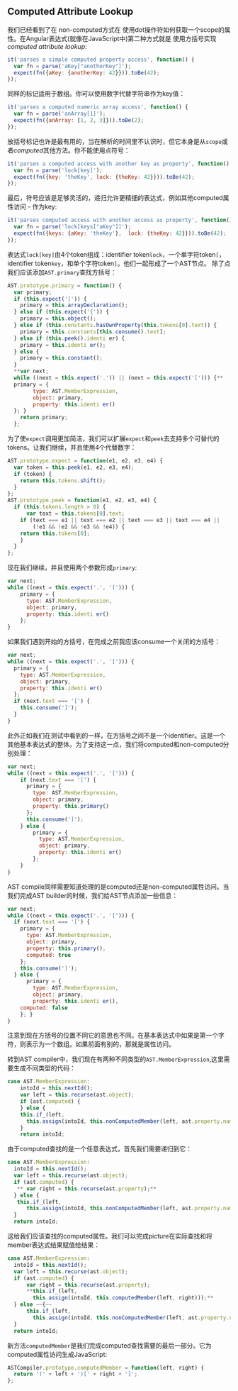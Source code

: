 ## Computed Attribute Lookup
我们已经看到了在 non-computed方式在 使用dot操作符如何获取一个scope的属性。在Angular表达式(就像在JavaScript中)第二种方式就是
使用方括号实现*computed attribute lookup*:
```js
it('parses a simple computed property access', function() {
  var fn = parse('aKey["anotherKey"]');
  expect(fn({aKey: {anotherKey: 42}})).toBe(42);
});
```
同样的标记适用于数组。你可以使用数字代替字符串作为key值：
```js
it('parses a computed numeric array access', function() {
  var fn = parse('anArray[1]');
  expect(fn({anArray: [1, 2, 3]})).toBe(2);
});
```
放括号标记也许是最有用的，当在解析的时间里不认识时，但它本身是从`scope`或者*computed*其他方法。你不能使用点符号：
```js
it('parses a computed access with another key as property', function() {
  var fn = parse('lock[key]');
  expect(fn({key: 'theKey', lock: {theKey: 42}})).toBe(42);
});
```
最后，符号应该是足够灵活的，递归允许更精细的表达式，例如其他computed属性访问 - 作为key:
```js
it('parses computed access with another access as property', function() {
  var fn = parse('lock[keys["aKey"]]');
  expect(fn({keys: {aKey: 'theKey'},  lock: {theKey: 42}})).toBe(42);
});
```
表达式`lock[key]`由4个token组成：identifier token`lock`，一个单字符token`[`，identifier token`key`，和单个字符token`]`。他们一起形成了一个AST节点。
除了点我们应该添加`AST.primary`查找方括号：
```js
AST.prototype.primary = function() {
  var primary;
  if (this.expect('[')) {
    primary = this.arrayDeclaration();
  } else if (this.expect('{')) {
    primary = this.object();
  } else if (this.constants.hasOwnProperty(this.tokens[0].text)) {
    primary = this.constants[this.consume().text];
  } else if (this.peek().identi er) {
    primary = this.identi er();
  } else {
    primary = this.constant();
  }
  **var next;
  while ((next = this.expect('.')) || (next = this.expect('['))) {**
  primary = {
        type: AST.MemberExpression,
        object: primary,
        property: this.identi er()
  }; }
    return primary;
  };
```
为了使`expect`调用更加简洁，我们可以扩展`expect`和`peek`去支持多个可替代的tokens。让我们继续，并且使用4个代替数字：
```js
AST.prototype.expect = function(e1, e2, e3, e4) {
  var token = this.peek(e1, e2, e3, e4);
  if (token) {
    return this.tokens.shift();
  }
};
AST.prototype.peek = function(e1, e2, e3, e4) {
  if (this.tokens.length > 0) {
      var text = this.tokens[0].text;
    if (text === e1 || text === e2 || text === e3 || text === e4 ||
        (!e1 && !e2 && !e3 && !e4)) {
    return this.tokens[0];
    }
  }
};
```
现在我们继续，并且使用两个参数形成`primary`:
```js
var next;
while ((next = this.expect('.', '['))) {
    primary = {
      type: AST.MemberExpression,
      object: primary,
      property: this.identi er()
    };
}
```
如果我们遇到开始的方括号，在完成之前我应该consume一个关闭的方括号：
```js
var next;
while ((next = this.expect('.', '['))) {
  primary = {
    type: AST.MemberExpression,
    object: primary,
    property: this.identi er()
  };
  if (next.text === '[') {
    this.consume(']');
  }
}
```
此外正如我们在测试中看到的一样，在方括号之间不是一个identifier。这是一个其他基本表达式的整体。为了支持这一点，我们将computed和non-computed分别处理：
```js
var next;
while ((next = this.expect('.', '['))) {
    if (next.text === '[') {
      primary = {
        type: AST.MemberExpression,
        object: primary,
        property: this.primary()
      };
      this.consume(']');
    } else {
        primary = {
          type: AST.MemberExpression,
          object: primary,
          property: this.identi er()
        };
    }
}
```
AST compile同样需要知道处理的是computed还是non-computed属性访问。当我们完成AST builder的时候，我们给AST节点添加一些信息：
```js
var next;
while ((next = this.expect('.', '['))) {
  if (next.text === '[') {
    primary = {
      type: AST.MemberExpression,
      object: primary,
      property: this.primary(),
      computed: true
    };
    this.consume(']');
  } else {
      primary = {
        type: AST.MemberExpression,
        object: primary,
        property: this.identi er(),
    computed: false
    }; }
}
```
注意到现在方括号的位置不同它的意思也不同。在基本表达式中如果是第一个字符，则表示为一个数组。如果前面有别的，那就是属性访问。

转到AST compiler中，我们现在有两种不同类型的`AST.MemberExpression`,这里需要生成不同类型的代码：
```js
case AST.MemberExpression:
    intoId = this.nextId();
    var left = this.recurse(ast.object);
    if (ast.computed) {
    } else {
    this.if_(left,
      this.assign(intoId, this.nonComputedMember(left, ast.property.name)));
    }
    return intoId;
```
由于computed查找的是一个任意表达式，首先我们需要递归到它：
```js
case AST.MemberExpression:
  intoId = this.nextId();
  var left = this.recurse(ast.object);
  if (ast.computed) {
   ** var right = this.recurse(ast.property);**
  } else {
   this.if_(left,
      this.assign(intoId, this.nonComputedMember(left, ast.property.name)));
  }
  return intoId;
```
这给我们应该查找的computed属性。我们可以完成picture在实际查找和将member表达式结果赋值给结果：
```js
case AST.MemberExpression:
  intoId = this.nextId();
  var left = this.recurse(ast.object);
  if (ast.computed) {
      var right = this.recurse(ast.property);
      **this.if_(left,
        this.assign(intoId, this.computedMember(left, right)));**
  } else ~~{~~
      this.if_(left,
        this.assign(intoId, this.nonComputedMember(left, ast.property.name)));
  }
  return intoId;
```
新方法`computedMember`是我们完成computed查找需要的最后一部分。它为computed属性访问生成JavaScript:
```js
ASTCompiler.prototype.computedMember = function(left, right) {
  return '(' + left + ')[' + right + ']';
};
```